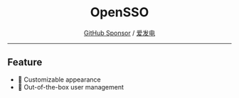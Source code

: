 <h1 align="center">OpenSSO</h1>


<div align="center">

[GitHub Sponsor](https://github.com/sponsors/AprilNEA) / [爱发电](https://afdian.net/a/aprilnea)

</div>

---


## Feature

- 🌈 Customizable appearance
- 👻 Out-of-the-box user management
